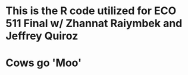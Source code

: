 # This is the R code utilized for ECO 511 Final w/ Zhannat Raiymbek and Jeffrey Quiroz
# Cows go 'Moo'
